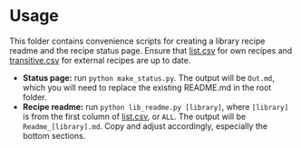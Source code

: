 

# Usage

This folder contains convenience scripts for creating a library recipe readme and the
recipe status page. Ensure that [list.csv](list.csv) for own recipes and
[transitive.csv](transitive.csv) for external recipes are up to date.

-   **Status page:** run `python make_status.py`. The output will be `Out.md`, which you
    will need to replace the existing README.md in the root folder.
-   **Recipe readme:** run `python lib_readme.py [library]`, where `[library]` is from the
    first column of [list.csv](list.csv), or `ALL`. The output will be
    `Readme_[library].md`. Copy and adjust accordingly, especially the bottom sections.
